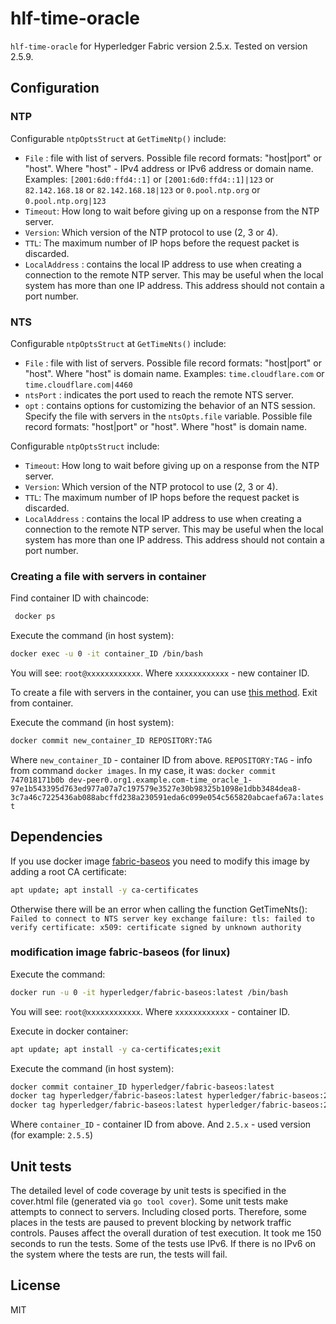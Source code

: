 
# hlf-time-oracle
`hlf-time-oracle` for Hyperledger Fabric version 2.5.x. Tested on version 2.5.9.

## Configuration
### NTP
Configurable `ntpOptsStruct` at `GetTimeNtp()` include:
* `File` : file with list of servers. Possible file record formats: "host|port" or "host". Where "host" - IPv4 address or IPv6 address or domain name. Examples: `[2001:6d0:ffd4::1]` or `[2001:6d0:ffd4::1]|123` or `82.142.168.18` or `82.142.168.18|123` or `0.pool.ntp.org` or `0.pool.ntp.org|123`
* `Timeout`: How long to wait before giving up on a response from the NTP server.
* `Version`: Which version of the NTP protocol to use (2, 3 or 4).
* `TTL`: The maximum number of IP hops before the request packet is discarded.
* `LocalAddress` : contains the local IP address to use when creating a  connection to the remote NTP server. This may be useful when the local system has more than one IP address. This address should not contain a port number.


### NTS

Configurable `ntpOptsStruct` at `GetTimeNts()` include:
* `File` : file with list of servers. Possible file record formats: "host|port" or "host". Where "host" is domain name. Examples: `time.cloudflare.com` or `time.cloudflare.com|4460`
* `ntsPort` : indicates the port used to reach the remote NTS server.
* `opt` : contains options for customizing the behavior of an NTS session.
Specify the file with servers in the `ntsOpts.file` variable. Possible file record formats: "host|port" or "host". Where "host" is domain name.

Configurable `ntpOptsStruct` include:
* `Timeout`: How long to wait before giving up on a response from the NTP server.
* `Version`: Which version of the NTP protocol to use (2, 3 or 4).
* `TTL`: The maximum number of IP hops before the request packet is discarded.
* `LocalAddress` : contains the local IP address to use when creating a  connection to the remote NTP server. This may be useful when the local system has more than one IP address. This address should not contain a port number.

### Creating a file with servers in container

Find container ID with chaincode:
```bash
 docker ps
```

Execute the command (in host system):
```bash
docker exec -u 0 -it container_ID /bin/bash
```
You will see: `root@xxxxxxxxxxxx`. Where `xxxxxxxxxxxx` - new container ID.

To create a file with servers in the container, you can use [this method](https://www.baeldung.com/linux/cat-writing-file).
Exit from container.

Execute the command (in host system):
```bash
docker commit new_container_ID REPOSITORY:TAG
```

Where `new_container_ID` - container ID from above. `REPOSITORY:TAG` - info from command `docker images`.
In my case, it was:
`docker commit 747018171b0b dev-peer0.org1.example.com-time_oracle_1-97e1b543395d763ed977a07a7c197579e3527e30b98325b1098e1dbb3484dea8-3c7a46c7225436ab088abcffd238a230591eda6c099e054c565820abcaefa67a:latest`

## Dependencies

If you use docker image [fabric-baseos](https://hub.docker.com/r/hyperledger/fabric-baseos) you need to modify this image by adding a root CA certificate:
```sh
apt update; apt install -y ca-certificates
```

Otherwise there will be an error when calling the function GetTimeNts():
`Failed to connect to NTS server key exchange failure: tls: failed to verify certificate: x509: certificate signed by unknown authority`

###  modification image fabric-baseos (for linux)

Execute the command:
```bash
docker run -u 0 -it hyperledger/fabric-baseos:latest /bin/bash
```

You will see:
`root@xxxxxxxxxxxx`. Where `xxxxxxxxxxxx` - container ID.

Execute in docker container:
```bash
apt update; apt install -y ca-certificates;exit
```

Execute the command (in host system):
```bash
docker commit container_ID hyperledger/fabric-baseos:latest
docker tag hyperledger/fabric-baseos:latest hyperledger/fabric-baseos:2.5
docker tag hyperledger/fabric-baseos:latest hyperledger/fabric-baseos:2.5.x
```
Where `container_ID` - container ID from above. And `2.5.x` - used version (for example: `2.5.5`)

## Unit tests

The detailed level of code coverage by unit tests is specified in the cover.html file (generated via `go tool cover`). 
Some unit tests make attempts to connect to servers. Including closed ports. Therefore, some places in the tests are paused to prevent blocking by network traffic controls. Pauses affect the overall duration of test execution. It took me 150 seconds to run the tests.
Some of the tests use IPv6. If there is no IPv6 on the system where the tests are run, the tests will fail.

## License
MIT
